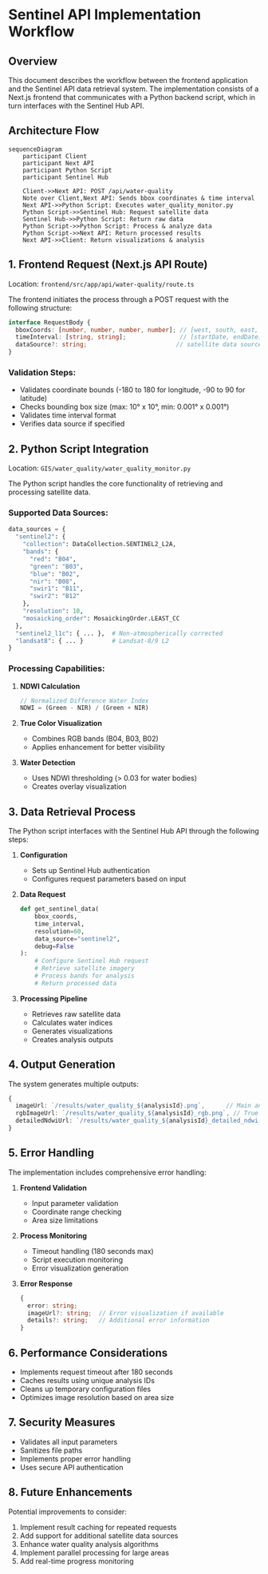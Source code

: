 # Sentinel API Implementation Workflow

## Overview

This document describes the workflow between the frontend application and the Sentinel API data retrieval system. The implementation consists of a Next.js frontend that communicates with a Python backend script, which in turn interfaces with the Sentinel Hub API.

## Architecture Flow

```mermaid
sequenceDiagram
    participant Client
    participant Next API
    participant Python Script
    participant Sentinel Hub
    
    Client->>Next API: POST /api/water-quality
    Note over Client,Next API: Sends bbox coordinates & time interval
    Next API->>Python Script: Executes water_quality_monitor.py
    Python Script->>Sentinel Hub: Request satellite data
    Sentinel Hub->>Python Script: Return raw data
    Python Script->>Python Script: Process & analyze data
    Python Script->>Next API: Return processed results
    Next API->>Client: Return visualizations & analysis
```

## 1. Frontend Request (Next.js API Route)

Location: `frontend/src/app/api/water-quality/route.ts`

The frontend initiates the process through a POST request with the following structure:

```typescript
interface RequestBody {
  bboxCoords: [number, number, number, number]; // [west, south, east, north]
  timeInterval: [string, string];               // [startDate, endDate]
  dataSource?: string;                         // satellite data source
}
```

### Validation Steps:
- Validates coordinate bounds (-180 to 180 for longitude, -90 to 90 for latitude)
- Checks bounding box size (max: 10° x 10°, min: 0.001° x 0.001°)
- Validates time interval format
- Verifies data source if specified

## 2. Python Script Integration

Location: `GIS/water_quality/water_quality_monitor.py`

The Python script handles the core functionality of retrieving and processing satellite data.

### Supported Data Sources:

```python
data_sources = {
  "sentinel2": {
    "collection": DataCollection.SENTINEL2_L2A,
    "bands": {
      "red": "B04",
      "green": "B03", 
      "blue": "B02",
      "nir": "B08",
      "swir1": "B11",
      "swir2": "B12"
    },
    "resolution": 10,
    "mosaicking_order": MosaickingOrder.LEAST_CC
  },
  "sentinel2_l1c": { ... },  # Non-atmospherically corrected
  "landsat8": { ... }        # Landsat-8/9 L2
}
```

### Processing Capabilities:

1. **NDWI Calculation**
   ```javascript
   // Normalized Difference Water Index
   NDWI = (Green - NIR) / (Green + NIR)
   ```

2. **True Color Visualization**
   - Combines RGB bands (B04, B03, B02)
   - Applies enhancement for better visibility

3. **Water Detection**
   - Uses NDWI thresholding (> 0.03 for water bodies)
   - Creates overlay visualization

## 3. Data Retrieval Process

The Python script interfaces with the Sentinel Hub API through the following steps:

1. **Configuration**
   - Sets up Sentinel Hub authentication
   - Configures request parameters based on input

2. **Data Request**
   ```python
   def get_sentinel_data(
       bbox_coords,
       time_interval,
       resolution=60,
       data_source="sentinel2",
       debug=False
   ):
       # Configure Sentinel Hub request
       # Retrieve satellite imagery
       # Process bands for analysis
       # Return processed data
   ```

3. **Processing Pipeline**
   - Retrieves raw satellite data
   - Calculates water indices
   - Generates visualizations
   - Creates analysis outputs

## 4. Output Generation

The system generates multiple outputs:

```typescript
{
  imageUrl: `/results/water_quality_${analysisId}.png`,      // Main analysis
  rgbImageUrl: `/results/water_quality_${analysisId}_rgb.png`, // True color
  detailedNdwiUrl: `/results/water_quality_${analysisId}_detailed_ndwi.png` // NDWI
}
```

## 5. Error Handling

The implementation includes comprehensive error handling:

1. **Frontend Validation**
   - Input parameter validation
   - Coordinate range checking
   - Area size limitations

2. **Process Monitoring**
   - Timeout handling (180 seconds max)
   - Script execution monitoring
   - Error visualization generation

3. **Error Response**
   ```typescript
   {
     error: string;
     imageUrl?: string;  // Error visualization if available
     details?: string;   // Additional error information
   }
   ```

## 6. Performance Considerations

- Implements request timeout after 180 seconds
- Caches results using unique analysis IDs
- Cleans up temporary configuration files
- Optimizes image resolution based on area size

## 7. Security Measures

- Validates all input parameters
- Sanitizes file paths
- Implements proper error handling
- Uses secure API authentication

## 8. Future Enhancements

Potential improvements to consider:

1. Implement result caching for repeated requests
2. Add support for additional satellite data sources
3. Enhance water quality analysis algorithms
4. Implement parallel processing for large areas
5. Add real-time progress monitoring 
